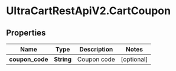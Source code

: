 # UltraCartRestApiV2.CartCoupon

## Properties

Name | Type | Description | Notes
------------ | ------------- | ------------- | -------------
**coupon_code** | **String** | Coupon code | [optional] 


